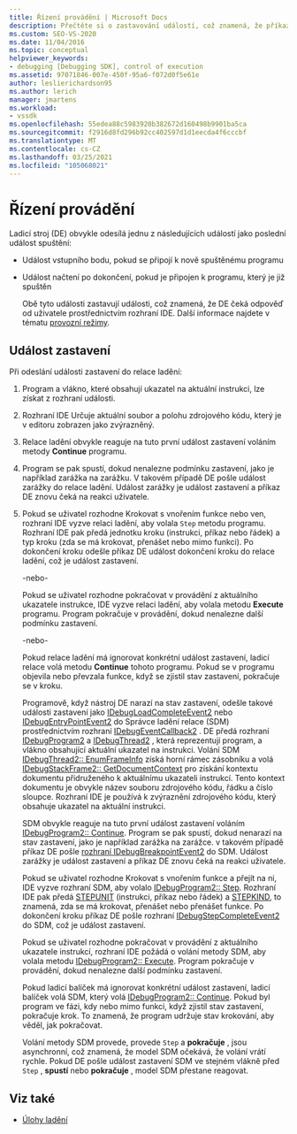 ```yaml
---
title: Řízení provádění | Microsoft Docs
description: Přečtěte si o zastavování událostí, což znamená, že příkaz DE čeká odpověď od uživatele prostřednictvím rozhraní IDE.
ms.custom: SEO-VS-2020
ms.date: 11/04/2016
ms.topic: conceptual
helpviewer_keywords:
- debugging [Debugging SDK], control of execution
ms.assetid: 97071846-007e-450f-95a6-f072d0f5e61e
author: leslierichardson95
ms.author: lerich
manager: jmartens
ms.workload:
- vssdk
ms.openlocfilehash: 55edea88c5983920b382672d160498b9901ba5ca
ms.sourcegitcommit: f2916d8fd296b92cc402597d1d1eecda4f6cccbf
ms.translationtype: MT
ms.contentlocale: cs-CZ
ms.lasthandoff: 03/25/2021
ms.locfileid: "105068021"
---
```

# <a name="control-of-execution"></a>Řízení provádění
Ladicí stroj (DE) obvykle odesílá jednu z následujících událostí jako poslední událost spuštění:

- Událost vstupního bodu, pokud se připojí k nově spuštěnému programu

- Událost načtení po dokončení, pokud je připojen k programu, který je již spuštěn

  Obě tyto události zastavují události, což znamená, že DE čeká odpověď od uživatele prostřednictvím rozhraní IDE. Další informace najdete v tématu [provozní režimy](../../extensibility/debugger/operational-modes.md).

## <a name="stopping-event"></a>Událost zastavení
 Při odeslání události zastavení do relace ladění:

1. Program a vlákno, které obsahují ukazatel na aktuální instrukci, lze získat z rozhraní události.

2. Rozhraní IDE Určuje aktuální soubor a polohu zdrojového kódu, který je v editoru zobrazen jako zvýrazněný.

3. Relace ladění obvykle reaguje na tuto první událost zastavení voláním metody **Continue** programu.

4. Program se pak spustí, dokud nenalezne podmínku zastavení, jako je například zarážka na zarážku. V takovém případě DE pošle událost zarážky do relace ladění. Událost zarážky je událost zastavení a příkaz DE znovu čeká na reakci uživatele.

5. Pokud se uživatel rozhodne Krokovat s vnořením funkce nebo ven, rozhraní IDE vyzve relaci ladění, aby volala `Step` metodu programu. Rozhraní IDE pak předá jednotku kroku (instrukci, příkaz nebo řádek) a typ kroku (zda se má krokovat, přenášet nebo mimo funkci). Po dokončení kroku odešle příkaz DE událost dokončení kroku do relace ladění, což je událost zastavení.

    -nebo-

    Pokud se uživatel rozhodne pokračovat v provádění z aktuálního ukazatele instrukce, IDE vyzve relaci ladění, aby volala metodu **Execute** programu. Program pokračuje v provádění, dokud nenalezne další podmínku zastavení.

    -nebo-

    Pokud relace ladění má ignorovat konkrétní událost zastavení, ladicí relace volá metodu **Continue** tohoto programu. Pokud se v programu objevila nebo převzala funkce, když se zjistil stav zastavení, pokračuje se v kroku.

   Programově, když nástroj DE narazí na stav zastavení, odešle takové události zastavení jako [IDebugLoadCompleteEvent2](../../extensibility/debugger/reference/idebugloadcompleteevent2.md) nebo [IDebugEntryPointEvent2](../../extensibility/debugger/reference/idebugentrypointevent2.md) do Správce ladění relace (SDM) prostřednictvím rozhraní [IDebugEventCallback2](../../extensibility/debugger/reference/idebugeventcallback2.md) . DE předá rozhraní [IDebugProgram2](../../extensibility/debugger/reference/idebugprogram2.md) a [IDebugThread2](../../extensibility/debugger/reference/idebugthread2.md) , která reprezentují program, a vlákno obsahující aktuální ukazatel na instrukci. Volání SDM [IDebugThread2:: EnumFrameInfo](../../extensibility/debugger/reference/idebugthread2-enumframeinfo.md) získá horní rámec zásobníku a volá [IDebugStackFrame2:: GetDocumentContext](../../extensibility/debugger/reference/idebugstackframe2-getdocumentcontext.md) pro získání kontextu dokumentu přidruženého k aktuálnímu ukazateli instrukcí. Tento kontext dokumentu je obvykle název souboru zdrojového kódu, řádku a číslo sloupce. Rozhraní IDE je používá k zvýraznění zdrojového kódu, který obsahuje ukazatel na aktuální instrukci.

   SDM obvykle reaguje na tuto první událost zastavení voláním [IDebugProgram2:: Continue](../../extensibility/debugger/reference/idebugprogram2-continue.md). Program se pak spustí, dokud nenarazí na stav zastavení, jako je například zarážka na zarážce. v takovém případě příkaz DE pošle [rozhraní IDebugBreakpointEvent2](../../extensibility/debugger/reference/idebugbreakpointevent2.md) do SDM. Událost zarážky je událost zastavení a příkaz DE znovu čeká na reakci uživatele.

   Pokud se uživatel rozhodne Krokovat s vnořením funkce a přejít na ni, IDE vyzve rozhraní SDM, aby volalo [IDebugProgram2:: Step](../../extensibility/debugger/reference/idebugprogram2-step.md). Rozhraní IDE pak předá [STEPUNIT](../../extensibility/debugger/reference/stepunit.md) (instrukci, příkaz nebo řádek) a [STEPKIND](../../extensibility/debugger/reference/stepkind.md), to znamená, zda se má krokovat, přenášet nebo přenášet funkce. Po dokončení kroku příkaz DE pošle rozhraní [IDebugStepCompleteEvent2](../../extensibility/debugger/reference/idebugstepcompleteevent2.md) do SDM, což je událost zastavení.

   Pokud se uživatel rozhodne pokračovat v provádění z aktuálního ukazatele instrukcí, rozhraní IDE požádá o volání metody SDM, aby volala metodu [IDebugProgram2:: Execute](../../extensibility/debugger/reference/idebugprogram2-execute.md). Program pokračuje v provádění, dokud nenalezne další podmínku zastavení.

   Pokud ladicí balíček má ignorovat konkrétní událost zastavení, ladicí balíček volá SDM, který volá [IDebugProgram2:: Continue](../../extensibility/debugger/reference/idebugprogram2-continue.md). Pokud byl program ve fázi, kdy nebo mimo funkci, když zjistil stav zastavení, pokračuje krok. To znamená, že program udržuje stav krokování, aby věděl, jak pokračovat.

   Volání metody SDM provede, provede `Step` a  **pokračuje** , jsou asynchronní, což znamená, že model SDM očekává, že volání vrátí rychle. Pokud DE pošle událost zastavení SDM ve stejném vlákně před `Step` , **spustí** nebo **pokračuje** , model SDM přestane reagovat.

## <a name="see-also"></a>Viz také
- [Úlohy ladění](../../extensibility/debugger/debugging-tasks.md)
